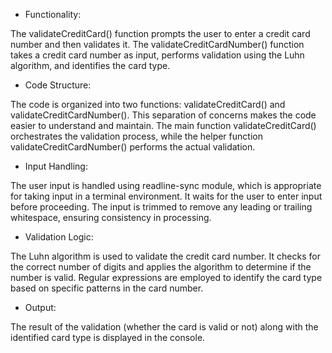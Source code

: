  * Functionality:

The validateCreditCard() function prompts the user to enter a credit card number and then validates it.
The validateCreditCardNumber() function takes a credit card number as input, performs validation using the Luhn algorithm, and identifies the card type.
* Code Structure:

The code is organized into two functions: validateCreditCard() and validateCreditCardNumber(). This separation of concerns makes the code easier to understand and maintain.
The main function validateCreditCard() orchestrates the validation process, while the helper function validateCreditCardNumber() performs the actual validation.
* Input Handling:

The user input is handled using readline-sync module, which is appropriate for taking input in a terminal environment. It waits for the user to enter input before proceeding.
The input is trimmed to remove any leading or trailing whitespace, ensuring consistency in processing.
* Validation Logic:

The Luhn algorithm is used to validate the credit card number. It checks for the correct number of digits and applies the algorithm to determine if the number is valid.
Regular expressions are employed to identify the card type based on specific patterns in the card number.
* Output:

The result of the validation (whether the card is valid or not) along with the identified card type is displayed in the console.
